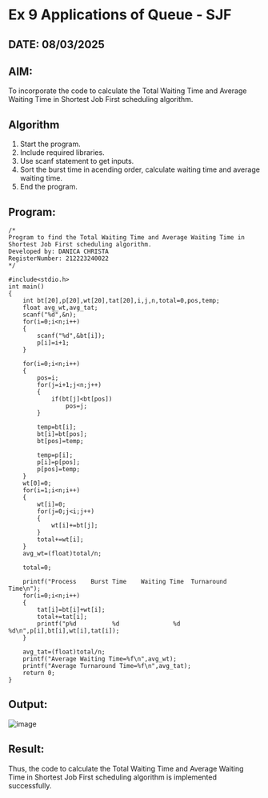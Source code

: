 # Ex 9 Applications of Queue - SJF
## DATE: 08/03/2025
## AIM:
To incorporate the code to calculate the Total Waiting Time and Average Waiting Time in Shortest Job First scheduling algorithm.
## Algorithm
1. Start the program.
2. Include required libraries.
3. Use scanf statement to get inputs.
4. Sort the burst time in acending order, calculate waiting time and average waiting time.
5. End the program.

## Program:
```
/*
Program to find the Total Waiting Time and Average Waiting Time in Shortest Job First scheduling algorithm.
Developed by: DANICA CHRISTA
RegisterNumber: 212223240022
*/

#include<stdio.h>
int main()
{
    int bt[20],p[20],wt[20],tat[20],i,j,n,total=0,pos,temp;
    float avg_wt,avg_tat;
    scanf("%d",&n);
    for(i=0;i<n;i++)
    {
        scanf("%d",&bt[i]);
        p[i]=i+1;    
    }

    for(i=0;i<n;i++)
    {
        pos=i;
        for(j=i+1;j<n;j++)
        {
            if(bt[j]<bt[pos])
                pos=j;
        }
 
        temp=bt[i];
        bt[i]=bt[pos];
        bt[pos]=temp;
 
        temp=p[i];
        p[i]=p[pos];
        p[pos]=temp;
    }
    wt[0]=0;
    for(i=1;i<n;i++)
    {
        wt[i]=0;
        for(j=0;j<i;j++)
        {
            wt[i]+=bt[j];
        }
        total+=wt[i];
    }
    avg_wt=(float)total/n;
    
    total=0;
 
    printf("Process    Burst Time    Waiting Time  Turnaround Time\n");
    for(i=0;i<n;i++)
    {
        tat[i]=bt[i]+wt[i];
        total+=tat[i];
        printf("p%d          %d               %d             %d\n",p[i],bt[i],wt[i],tat[i]);
    }
 
    avg_tat=(float)total/n;
    printf("Average Waiting Time=%f\n",avg_wt);
    printf("Average Turnaround Time=%f\n",avg_tat);
    return 0;
}

```

## Output:

![image](https://github.com/user-attachments/assets/df1a964e-1a48-477a-8803-1bbd3a90975d)

## Result:
Thus, the code to calculate the Total Waiting Time and Average Waiting Time in Shortest Job First scheduling algorithm is implemented successfully.
